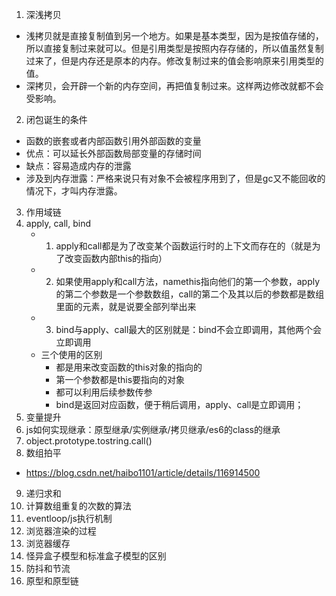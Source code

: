 1. 深浅拷贝
  - 浅拷贝就是直接复制值到另一个地方。如果是基本类型，因为是按值存储的，所以直接复制过来就可以。但是引用类型是按照内存存储的，所以值虽然复制过来了，但是内存还是原本的内存。修改复制过来的值会影响原来引用类型的值。
  - 深拷贝，会开辟一个新的内存空间，再把值复制过来。这样两边修改就都不会受影响。
2. 闭包诞生的条件
  - 函数的嵌套或者内部函数引用外部函数的变量
  - 优点：可以延长外部函数局部变量的存储时间
  - 缺点：容易造成内存的泄露
  - 涉及到内存泄露：严格来说只有对象不会被程序用到了，但是gc又不能回收的情况下，才叫内存泄露。
3. 作用域链
4. apply, call, bind
   - 1. apply和call都是为了改变某个函数运行时的上下文而存在的（就是为了改变函数内部this的指向）
   - 2. 如果使用apply和call方法，namethis指向他们的第一个参数，apply的第二个参数是一个参数数组，call的第二个及其以后的参数都是数组里面的元素，就是说要全部列举出来
   - 3. bind与apply、call最大的区别就是：bind不会立即调用，其他两个会立即调用
   - 三个使用的区别
     - 都是用来改变函数的this对象的指向的
     - 第一个参数都是this要指向的对象
     - 都可以利用后续参数传参
     - bind是返回对应函数，便于稍后调用，apply、call是立即调用；
5. 变量提升
6. js如何实现继承：原型继承/实例继承/拷贝继承/es6的class的继承
7. object.prototype.tostring.call()
8. 数组拍平
  - https://blog.csdn.net/haibo1101/article/details/116914500
9. 递归求和
10. 计算数组重复的次数的算法
11. eventloop/js执行机制
12. 浏览器渲染的过程
13. 浏览器缓存
14. 怪异盒子模型和标准盒子模型的区别
15. 防抖和节流
16. 原型和原型链
